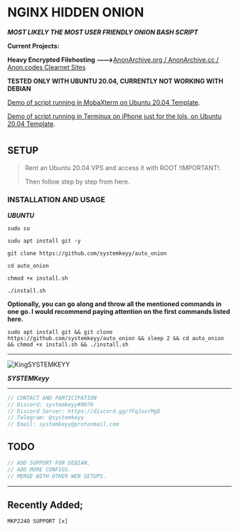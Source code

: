 # NGINX HIDDEN ONION

**_MOST LIKELY THE MOST USER FRIENDLY ONION BASH SCRIPT_**

**Current Projects:**

**Heavy Encrypted Filehosting --->**[AnonArchive.org / AnonArchive.cc / Anon.codes Clearnet Sites](https://anonarchive.org)

**TESTED ONLY WITH UBUNTU 20.04, CURRENTLY NOT WORKING WITH DEBIAN**

[Demo of script running in MobaXterm on Ubuntu 20.04 Template](https://www.youtube.com/watch?v=US3KHONqER0).

[Demo of script running in Terminux on iPhone just for the lols, on Ubuntu 20.04 Template](https://www.youtube.com/watch?v=R71e-rfbNoc).

#
#

## SETUP

> Rent an Ubuntu 20.04 VPS and access it with ROOT !IMPORTANT!. 
>
>Then follow step by step from here.

### INSTALLATION AND USAGE

**_UBUNTU_**
```
sudo su
```

```
sudu apt install git -y
```
```
git clone https://github.com/systemkeyy/auto_onion
```
```
cd auto_onion
```
```
chmod +x install.sh
```
```
./install.sh
```

**Optionally, you can go along and throw all the mentioned commands in one go. I would recommend paying attention on the first commands listed here.**

```
sudo apt install git && git clone https://github.com/systemkeyy/auto_onion && sleep 2 && cd auto_onion && chmod +x install.sh && ./install.sh
```
--------------------------------------------------------------------------------------------------

![KingSYSTEMKEYY](https://avatars.githubusercontent.com/u/74800251?v=4)

**_SYSTEMKeyy_**




-----------------------------------------------------
```js
// CONTACT AND PARTICIPATION
// Discord: systemkeyy#0076
// Discord Server: https://discord.gg/fFqJxxrMgD
// Telegram: @systemkeyy
// Email: systemkeyy@protonmail.com
```
## TODO

```js
// ADD SUPPORT FOR DEBIAN.
// ADD MORE CONFIGS.
// MERGE WITH OTHER WEB SETUPS.
```
----------------------------------------------------
## Recently Added;

```
MKP224O SUPPORT [x]
```
